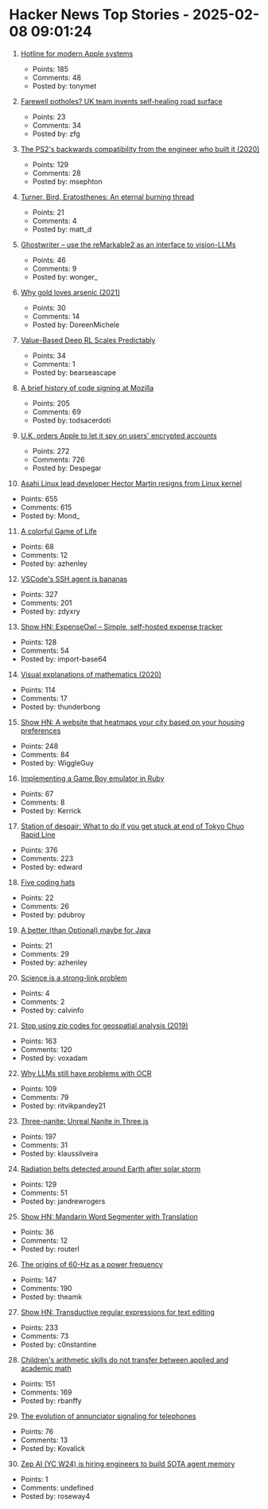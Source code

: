 # Hacker News Top Stories - 2025-02-08 09:01:24

1. [Hotline for modern Apple systems](https://github.com/mierau/hotline)
   - Points: 185
   - Comments: 48
   - Posted by: tonymet

2. [Farewell potholes? UK team invents self-healing road surface](https://www.theguardian.com/science/2025/feb/03/farewell-potholes-uk-team-invents-self-healing-road-surface)
   - Points: 23
   - Comments: 34
   - Posted by: zfg

3. [The PS2's backwards compatibility from the engineer who built it (2020)](https://freelansations.medium.com/the-story-of-the-ps2s-backwards-compatibility-from-the-engineer-who-built-it-ec39cf5a0353)
   - Points: 129
   - Comments: 28
   - Posted by: msephton

4. [Turner, Bird, Eratosthenes: An eternal burning thread](https://www.cambridge.org/core/journals/journal-of-functional-programming/article/turner-bird-eratosthenes-an-eternal-burning-thread/32E2EDF5D5EAEC95F13D313BC97B86F0)
   - Points: 21
   - Comments: 4
   - Posted by: matt_d

5. [Ghostwriter – use the reMarkable2 as an interface to vision-LLMs](https://github.com/awwaiid/ghostwriter)
   - Points: 46
   - Comments: 9
   - Posted by: wonger_

6. [Why gold loves arsenic (2021)](https://www.mining.com/why-gold-loves-arsenic/)
   - Points: 30
   - Comments: 14
   - Posted by: DoreenMichele

7. [Value-Based Deep RL Scales Predictably](https://arxiv.org/abs/2502.04327)
   - Points: 34
   - Comments: 1
   - Posted by: bearseascape

8. [A brief history of code signing at Mozilla](https://hearsum.ca/posts/history-of-code-signing-at-mozilla/)
   - Points: 205
   - Comments: 69
   - Posted by: todsacerdoti

9. [U.K. orders Apple to let it spy on users' encrypted accounts](https://www.washingtonpost.com/technology/2025/02/07/apple-encryption-backdoor-uk/)
   - Points: 272
   - Comments: 726
   - Posted by: Despegar

10. [Asahi Linux lead developer Hector Martin resigns from Linux kernel](https://lkml.org/lkml/2025/2/7/9)
   - Points: 655
   - Comments: 615
   - Posted by: Mond_

11. [A colorful Game of Life](https://colorlife.quick.jaredforsyth.com)
   - Points: 68
   - Comments: 12
   - Posted by: azhenley

12. [VSCode's SSH agent is bananas](https://fly.io/blog/vscode-ssh-wtf/)
   - Points: 327
   - Comments: 201
   - Posted by: zdyxry

13. [Show HN: ExpenseOwl – Simple, self-hosted expense tracker](https://github.com/Tanq16/ExpenseOwl)
   - Points: 128
   - Comments: 54
   - Posted by: import-base64

14. [Visual explanations of mathematics (2020)](https://agilescientific.com/blog/2020/2/25/visual-explanations-of-mathematics)
   - Points: 114
   - Comments: 17
   - Posted by: thunderbong

15. [Show HN: A website that heatmaps your city based on your housing preferences](https://theretowhere.com/)
   - Points: 248
   - Comments: 84
   - Posted by: WiggleGuy

16. [Implementing a Game Boy emulator in Ruby](https://sacckey.dev/posts/implementing-a-game-boy-emulator-in-ruby/)
   - Points: 67
   - Comments: 8
   - Posted by: Kerrick

17. [Station of despair: What to do if you get stuck at end of Tokyo Chuo Rapid Line](https://soranews24.com/2024/12/21/station-of-despair-what-to-do-if-you-get-stuck-at-the-end-of-tokyos-chuo-rapid-line/)
   - Points: 376
   - Comments: 223
   - Posted by: edward

18. [Five coding hats](https://dubroy.com/blog/five-coding-hats/)
   - Points: 22
   - Comments: 26
   - Posted by: pdubroy

19. [A better (than Optional) maybe for Java](https://github.com/andrewcmyers/maybe)
   - Points: 21
   - Comments: 29
   - Posted by: azhenley

20. [Science is a strong-link problem](https://www.experimental-history.com/p/repost-science-is-a-strong-link-problem)
   - Points: 4
   - Comments: 2
   - Posted by: calvinfo

21. [Stop using zip codes for geospatial analysis (2019)](https://carto.com/blog/zip-codes-spatial-analysis)
   - Points: 163
   - Comments: 120
   - Posted by: voxadam

22. [Why LLMs still have problems with OCR](https://www.runpulse.com/blog/why-llms-suck-at-ocr)
   - Points: 109
   - Comments: 79
   - Posted by: ritvikpandey21

23. [Three-nanite: Unreal Nanite in Three.js](https://github.com/AIFanatic/three-nanite)
   - Points: 197
   - Comments: 31
   - Posted by: klaussilveira

24. [Radiation belts detected around Earth after solar storm](https://www.sciencealert.com/mysterious-radiation-belts-detected-around-earth-after-epic-solar-storm)
   - Points: 129
   - Comments: 51
   - Posted by: jandrewrogers

25. [Show HN: Mandarin Word Segmenter with Translation](https://mandobot.netlify.app/)
   - Points: 36
   - Comments: 12
   - Posted by: routerl

26. [The origins of 60-Hz as a power frequency](https://ieeexplore.ieee.org/document/628099)
   - Points: 147
   - Comments: 190
   - Posted by: theamk

27. [Show HN: Transductive regular expressions for text editing](https://github.com/c0stya/trre)
   - Points: 233
   - Comments: 73
   - Posted by: c0nstantine

28. [Children's arithmetic skills do not transfer between applied and academic math](https://www.nature.com/articles/s41586-024-08502-w)
   - Points: 151
   - Comments: 169
   - Posted by: rbanffy

29. [The evolution of annunciator signaling for telephones](https://www.calling315.com/annunicators)
   - Points: 76
   - Comments: 13
   - Posted by: Kovalick

30. [Zep AI (YC W24) is hiring engineers to build SOTA agent memory](https://www.ycombinator.com/companies/zep-ai/jobs/e2QxKYu-staff-engineer)
   - Points: 1
   - Comments: undefined
   - Posted by: roseway4

